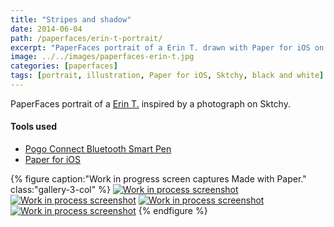 ```yaml
---
title: "Stripes and shadow"
date: 2014-06-04
path: /paperfaces/erin-t-portrait/
excerpt: "PaperFaces portrait of a Erin T. drawn with Paper for iOS on an iPad."
image: ../../images/paperfaces-erin-t.jpg
categories: [paperfaces]
tags: [portrait, illustration, Paper for iOS, Sktchy, black and white]
---
```


PaperFaces portrait of a [Erin T.](https://sktchy.com/SUIJtH) inspired by a photograph on Sktchy.

#### Tools used

- [Pogo Connect Bluetooth Smart Pen](https://www.amazon.com/gp/product/B009K448L4/ref=as_li_ss_tl?ie=UTF8&camp=1789&creative=390957&creativeASIN=B009K448L4&linkCode=as2&tag=mademist-20)
- [Paper for iOS](https://paper.bywetransfer.com/)

{% figure caption:"Work in progress screen captures Made with Paper." class:"gallery-3-col" %}
[![Work in process screenshot](../../images/paperfaces-erin-t-process-1-600.jpg)](../../images/paperfaces-erin-t-process-1-lg.jpg) [![Work in process screenshot](../../images/paperfaces-erin-t-process-2-600.jpg)](../../images/paperfaces-erin-t-process-2-lg.jpg) [![Work in process screenshot](../../images/paperfaces-erin-t-process-3-600.jpg)](../../images/paperfaces-erin-t-process-3-lg.jpg) [![Work in process screenshot](../../images/paperfaces-erin-t-process-4-600.jpg)](../../images/paperfaces-erin-t-process-4-lg.jpg)
{% endfigure %}
